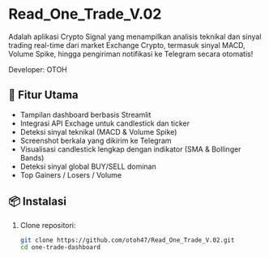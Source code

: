 # Read_One_Trade_V.02

Adalah aplikasi Crypto Signal yang menampilkan analisis teknikal dan sinyal trading real-time dari market Exchange Crypto, termasuk sinyal MACD, Volume Spike, hingga pengiriman notifikasi ke Telegram secara otomatis! 

Developer: OTOH

## 🚀 Fitur Utama

- Tampilan dashboard berbasis Streamlit
- Integrasi API Exchage untuk candlestick dan ticker
- Deteksi sinyal teknikal (MACD & Volume Spike)
- Screenshot berkala yang dikirim ke Telegram
- Visualisasi candlestick lengkap dengan indikator (SMA & Bollinger Bands)
- Deteksi sinyal global BUY/SELL dominan
- Top Gainers / Losers / Volume

## 📦 Instalasi

1. Clone repositori:
   ```bash
   git clone https://github.com/otoh47/Read_One_Trade_V.02.git
   cd one-trade-dashboard
